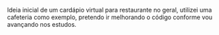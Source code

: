 Ideia inicial de um cardápio virtual para restaurante no geral, utilizei uma cafeteria como exemplo, pretendo ir melhorando o código conforme vou avançando nos estudos.